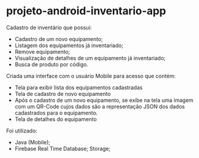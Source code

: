 # projeto-android-inventario-app

Cadastro de inventário que possui:
  - Cadastro de um novo equipamento;
  - Listagem dos equipamentos já inventariado;
  - Remove equipamento;
  - Visualização de detalhes de um equipamento já inventariado; 
  - Busca de produto por código.

Criada uma interface com o usuário Mobile para acesso que contém:
  - Tela para exibir lista dos equipamentos cadastradas
  - Tela de cadastro de novo equipamento
  - Após o cadastro de um novo equipamento, se exibe na tela uma imagem com um QR-Code
  cujos dados são a representação JSON dos dados cadastrados para o equipamento.
  - Tela de detalhes do equipamento
  
Foi utilizado:
  - Java (Mobile);
  - Firebase
      Real Time Database;
      Storage;


